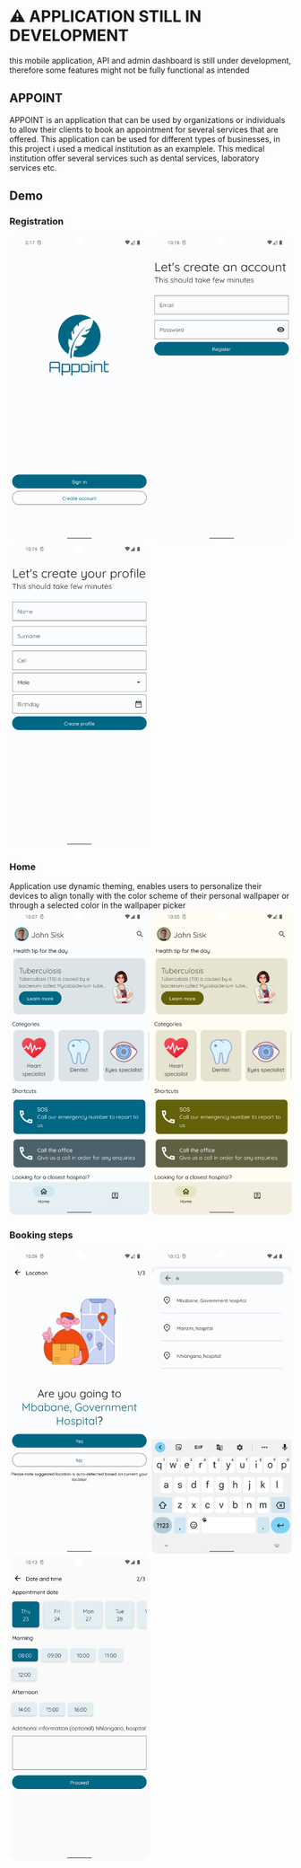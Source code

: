 # ⚠️ APPLICATION STILL IN DEVELOPMENT
this mobile application, API and admin dashboard is still under development, therefore some features might not be fully functional as intended

## APPOINT
APPOINT is an application that can be used by organizations or individuals to allow their clients to book an appointment for several services that are offered. This application can be used for different types of businesses, in this project i used a medical institution as an examplele. This medical institution offer several services such as dental services, laboratory services etc. 

## Demo
### Registration
<img src="screenshots/welcome.png" width="250"/> <img src="screenshots/register.png" width="250"/> <img src="screenshots/profile_create.png" width="250"/>

### Home
Application use dynamic theming,  enables users to personalize their devices to align tonally with the color scheme of their personal wallpaper or through a selected color in the wallpaper picker
</br>
<img src="screenshots/home.png" width="250"/> <img src="screenshots/home_dynamic.png" width="250"/>

### Booking steps

<img src="screenshots/booking_step_1.png" width="250"/> <img src="screenshots/booking_location_search.png" width="250"/> <img src="screenshots/booking_date_time.png" width="250"/>

